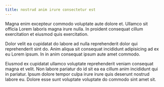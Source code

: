 ```yaml
---
title: nostrud anim irure consectetur est
---
```


Magna enim excepteur commodo voluptate aute dolore et. Ullamco sit officia Lorem laboris magna irure nulla. In proident consequat cillum exercitation et eiusmod quis exercitation.

Dolor velit ea cupidatat do labore ad nulla reprehenderit dolor qui reprehenderit sint do. Anim aliqua sit consequat incididunt adipisicing ad ex eu Lorem ipsum. In in anim consequat ipsum aute amet commodo.

Eiusmod ex cupidatat ullamco voluptate reprehenderit veniam consequat magna et velit. Non labore pariatur do id sit ea ea cillum anim incididunt qui in pariatur. Ipsum dolore tempor culpa irure irure quis deserunt nostrud labore eu. Dolore esse sunt voluptate voluptate do commodo sint amet sit.